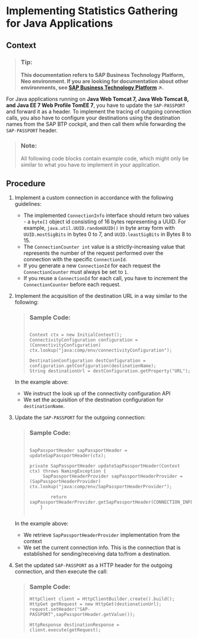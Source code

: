 <!-- loio05a07108d34540d39b8a79e2caf96c8c -->

# Implementing Statistics Gathering for Java Applications



## Context

> ### Tip:  
> **This documentation refers to SAP Business Technology Platform, Neo environment. If you are looking for documentation about other environments, see [SAP Business Technology Platform](https://help.sap.com/viewer/65de2977205c403bbc107264b8eccf4b/Cloud/en-US/6a2c1ab5a31b4ed9a2ce17a5329e1dd8.html "SAP Business Technology Platform (SAP BTP) is an integrated offering comprised of four technology portfolios: database and data management, application development and integration, analytics, and intelligent technologies. The platform offers users the ability to turn data into business value, compose end-to-end business processes, and build and extend SAP applications quickly.") :arrow_upper_right:.**

For Java applications running on **Java Web Tomcat 7, Java Web Tomcat 8, and Java EE 7 Web Profile TomEE 7**, you have to update the `SAP-PASSPORT` and forward it as a header. To implement the tracing of outgoing connection calls, you also have to configure your destinations using the destination names from the SAP BTP cockpit, and then call them while forwarding the `SAP-PASSPORT` header.

> ### Note:  
> All following code blocks contain example code, which might only be similar to what you have to implement in your application.



## Procedure

1.  Implement а custom connection in accordance with the following guidelines:

    -   The implemented `ConnectionInfo` interface should return two values - a `byte[]` object id consisting of 16 bytes representing a UUID. For example, `java.util.UUID.randomUUID()` in byte array form with `UUID.mostSigBits` in bytes 0 to 7, and `UUID.leastSigBits` in Bytes 8 to 15.
    -   The `ConnectionCounter int` value is a strictly-increasing value that represents the number of the request performed over the connection with the specific `ConnectionId`.
    -   If you generate a new `ConnectionId` for each request the `ConnectionCounter` must always be set to `1`.
    -   If you reuse a `ConnectionId` for each call, you have to increment the `ConnectionCounter` before each request.

2.  Implement the acquisition of the destination URL in a way similar to the following:

    > ### Sample Code:  
    > ```
    > 
    > Context ctx = new InitialContext();
    > ConnectivityConfiguration configuration = (ConnectivityConfiguration) ctx.lookup("java:comp/env/connectivityConfiguration");
    > 
    > DestinationConfiguration destConfiguration = configuration.getConfiguration(destinationName);
    > String destinationUrl = destConfiguration.getProperty("URL");
    > 
    > ```

    In the example above:

    -   We instruct the look up of the connectivity configuration API
    -   We set the acquisition of the destination configuration for `destinationName`.

3.  Update the `SAP-PASSPORT` for the outgoing connection:

    > ### Sample Code:  
    > ```
    > 
    > SapPassportHeader sapPassportHeader = updateSapPassportHeader(ctx);
    > 
    > private SapPassportHeader updateSapPassportHeader(Context ctx) throws NamingException {
    >      SapPassportHeaderProvider sapPassportHeaderProvider = (SapPassportHeaderProvider) ctx.lookup("java:comp/env/SapPassportHeaderProvider");
    >     
    >         return sapPassportHeaderProvider.getSapPassportHeader(CONNECTION_INFO);
    >     }
    > 
    > ```
    > 
    > ```
    > 
    > ```

    In the example above:

    -   We retrieve `SapPassportHeaderProvider` implementation from the context
    -   We set the current connection info. This is the connection that is established for sending/receiving data to/from a destination.

4.  Set the updated `SAP-PASSPORT` as a HTTP header for the outgoing connection, and then execute the call:

    > ### Sample Code:  
    > ```
    > HttpClient client = HttpClientBuilder.create().build();
    > HttpGet getRequest = new HttpGet(destionationUrl);
    > request.setHeader("SAP-PASSPORT",sapPassportHeader.getValue());
    > 
    > HttpResponse destinationResponse = client.execute(getRequest);
    > 
    > ```


